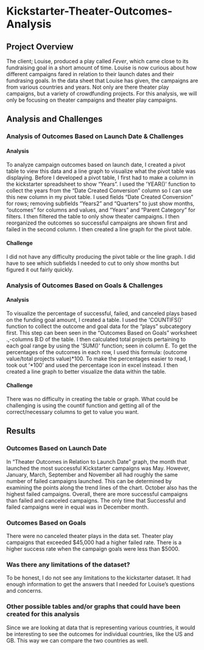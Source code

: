 # Kickstarter-Theater-Outcomes-Analysis
## Project Overview
The client; Louise, produced a play called *Fever*, which came close to its fundraising goal in a short amount of time. Louise is now curious about how different campaigns fared in relation to their launch dates and their fundrasing goals. In the data sheet that Louise has given, the campaigns are from various countries and years. Not only are there theater play campaigns, but a variety of crowdfunding projects. For this analysis, we will only be focusing on theater campaigns and theater play campaigns. 
## Analysis and Challenges
### Analysis of Outcomes Based on Launch Date & Challenges
#### Analysis
To analyze campaign outcomes based on launch date, I created a pivot table to view this data and a line graph to visualize what the pivot table was displaying. 
Before I developed a pivot table, I first had to make a column in the kickstarter spreadsheet to show “Years”. I used the 'YEAR()' function to collect the years from the “Date Created Conversion” column so I can use this new column in my pivot table. 
I used fields “Date Created Conversion” for rows; removing subfields “Years2” and “Quarters” to just show months, “outcomes” for columns and values, and “Years” and “Parent Category” for filters. I then filtered the table to only show theater campaigns. I then reorganized the outcomes so successful campaigns are shown first and failed in the second column. I then created a line graph for the pivot table.  
#### Challenge
I did not have any difficulty producing the pivot table or the line graph. I did have to see which subfields I needed to cut to only show months but figured it out fairly quickly.
### Analysis of Outcomes Based on Goals & Challenges
#### Analysis
To visualize the percentage of successful, failed, and canceled plays based on the funding goal amount, I created a table. I used the 'COUNTIFS()' function to collect the outcome and goal data for the “plays” subcategory first. This step can been seen in the “Outcomes Based on Goals” worksheet .,-columns B:D of the table. I then calculated total projects pertaining to each goal range by using the 'SUM()' function; seen in column E. To get the percentages of the outcomes in each row, I used this formula: (outcome value/total projects value)*100. To make the percentages easier to read, I took out ‘*100’ and used the percentage icon in excel instead. I then created a line graph to better visualize the data within the table. 
#### Challenge
There was no difficulty in creating the table or graph. What could be challenging is using the countif function and getting all of the correct/necessary columns to get to value you want.
## Results
### Outcomes Based on Launch Date
In “Theater Outcomes in Relation to Launch Date” graph, the month that launched the most successful Kickstarter campaigns was May. However, January, March, September and November all had roughly the same number of failed campaigns launched. This can be determined by examining the points along the trend lines of the chart. October also has the highest failed campaigns. Overall, there are more successful campaigns than failed and canceled campaigns. The only time that Successful and failed campaigns were in equal was in December month.
### Outcomes Based on Goals
There were no canceled theater plays in the data set. Theater play campaigns that exceeded $45,000 had a higher failed rate. There is a higher success rate when the campaign goals were less than $5000. 
### Was there any limitations of the dataset?
To be honest, I do not see any limitations to the kickstarter dataset. It had enough information to get the answers that I needed for Louise’s questions and concerns.
### Other possible tables and/or graphs that could have been created for this analysis
Since we are looking at data that is representing various countries, it would be interesting to see the outcomes for individual countries, like the US and GB. This way we can compare the two countries as well. 
